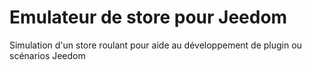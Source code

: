 # Emulateur de store pour Jeedom

Simulation d'un store roulant pour aide au développement de plugin ou scénarios Jeedom
